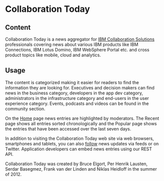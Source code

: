 Collaboration Today
===================

Content
-------

Collaboration Today is a news aggregator for [IBM Collaboration Solutions](http://www-01.ibm.com/software/lotus/) professionals covering news about various IBM products like IBM Connections, IBM Lotus Domino, IBM WebSphere Portal etc. and cross product topics like mobile, cloud and analytics.

Usage
-----

The content is categorized making it easier for readers to find the information they are looking for. Executives and decision makers can find news in the business category, developers in the app dev category, administrators in the infrastructure category and end-users in the user experience category. Events, podcasts and videos can be found in the community section.

On the [Home](https://github.com/OpenNTF/collaborationtoday/blob/master/disk-collaborationtoday/XPages/home.xsp) page news entries are highlighted by moderators. The Recent page shows all entries sorted chronologically and the Popular page shows the entries that have been accessed over the last seven days.

In addition to visiting the Collaboration Today web site via web browsers, smartphones and tablets, you can also [follow](https://github.com/OpenNTF/collaborationtoday/blob/master/disk-collaborationtoday/XPages/follow.xsp) news updates via feeds or on Twitter. Application developers can embed news entries using our REST API.



Collaboration Today was created by Bruce Elgort, Per Henrik Lausten, Serdar Basegmez, Frank van der Linden and Niklas Heidloff in the summer of 2012.